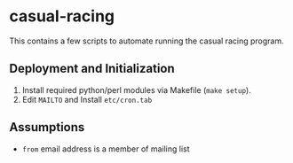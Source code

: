 # casual-racing
This contains a few scripts to automate running the casual racing program.

## Deployment and Initialization
1. Install required python/perl modules via Makefile (`make setup`).
2. Edit `MAILTO` and Install `etc/cron.tab`

## Assumptions
* `from` email address is a member of mailing list
